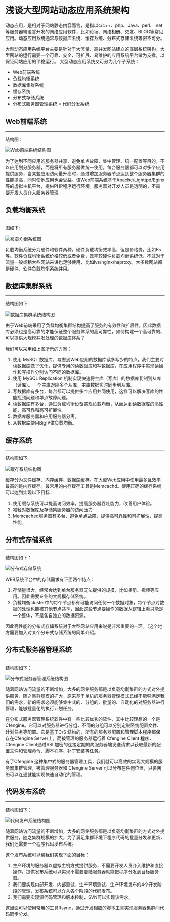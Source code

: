 # 浅谈大型网站动态应用系统架构

动态应用，是相对于网站静态内容而言，是指以c/c++、php、Java、perl、.net等服务器端语言开发的网络应用软件，比如论坛、网络相册、交友、BLOG等常见应用。动态应用系统通常与数据库系统、缓存系统、分布式存储系统等密不可分。

大型动态应用系统平台主要是针对于大流量、高并发网站建立的底层系统架构。大型网站的运行需要一个可靠、安全、可扩展、易维护的应用系统平台做为支撑，以保证网站应用的平稳运行。
大型动态应用系统又可分为几个子系统：

- Web前端系统
- 负载均衡系统
- 数据库集群系统
- 缓存系统
- 分布式存储系统
- 分布式服务器管理系统
= 代码分发系统


## Web前端系统

---

结构图：

![Web前端系统结构图](http://img.blog.163.com/photo/naFPgRI0rQ-xun1iPywXfA==/5405163977775324633.jpg?_=2092351)

为了达到不同应用的服务器共享、避免单点故障、集中管理、统一配置等目的，不以应用划分服务器，而是将所有服务器做统一使用，每台服务器都可以对多个应用提供服务，当某些应用访问量升高时，通过增加服务器节点达到整个服务器集群的性能提高，同时使他应用也会受益。该Web前端系统基于Apache/Lighttpd/Eginx等的虚拟主机平台，提供PHP程序运行环境。服务器对开发人员是透明的，不需要开发人员介入服务器管理



## 负载均衡系统

---

图如下:

![负载均衡系统图](http://img.blog.163.com/photo/nOZAR1OjNwiWsQX6SI54-g==/5405163977775324635.jpg?_=2092351)

负载均衡系统分为硬件和软件两种。硬件负载均衡效率高，但是价格贵，比如F5等。软件负载均衡系统价格较低或者免费，效率较硬件负载均衡系统低，不过对于流量一般或稍大些网站来讲也足够使用，比如lvs/nginx/haproxy。大多数网站都是硬件、软件负载均衡系统并用。



## 数据库集群系统

---

结构图如下:

![数据库集群系统结构图](http://img.blog.163.com/photo/sFx_RJwPMOFhK8XSFoW_Mw==/5405163977775324637.jpg?_=2092351)

由于Web前端采用了负载均衡集群结构提高了服务的有效性和扩展性，因此数据库必须也是高可靠的才能保证整个服务体系的高可靠性，如何构建一个高可靠的、可以提供大规模并发处理的数据库体系？


我们可以采用如上图所示的方案：

1. 使用 MySQL 数据库，考虑到Web应用的数据库读多写少的特点，我们主要对读数据库做了优化，提供专用的读数据库和写数据库，在应用程序中实现读操作和写操作分别访问不同的数据库。
1. 使用 MySQL Replication 机制实现快速将主库（写库）的数据库复制到从库（读库）。一个主库对应多个从库，主库数据实时同步到从库。
1. 写数据库有多台，每台都可以提供多个应用共同使用，这样可以解决写库的性能瓶颈问题和单点故障问题。
1. 读数据库有多台，通过负载均衡设备实现负载均衡，从而达到读数据库的高性能、高可靠和高可扩展性。
1. 数据库服务器和应用服务器分离。
1. 从数据库使用BigIP做负载均衡。



## 缓存系统

---

结构图如下:

![缓存系统结构图](http://img.blog.163.com/photo/CVqL22OetBwUuDTVd-zDYg==/5405163977775324638.jpg?_=2092351)

缓存分为文件缓存、内存缓存、数据库缓存。在大型Web应用中使用最多且效率最高的是内存缓存。最常用的内存缓存工具是Memcachd。使用正确的缓存系统可以达到实现以下目标：

1. 使用缓存系统可以提高访问效率，提高服务器吞吐能力，改善用户体验。
1. 减轻对数据库及存储集服务器的访问压力
1. Memcached服务器有多台，避免单点故障，提供高可靠性和可扩展性，提高性能。



## 分布式存储系统

---

结构图如下：

![分布式存储系统](http://img.blog.163.com/photo/b48sqLAkfvkfdTzwDPTqkQ==/5405163977775324639.jpg?_=2092351)

WEB系统平台中的存储需求有下面两个特点：

1. 存储量很大，经常会达到单台服务器无法提供的规模，比如相册、视频等应用。因此需要专业的大规模存储系统。
1. 负载均衡cluster中的每个节点都有可能访问任何一个数据对象，每个节点对数据的处理也能被其他节点共享，因此这些节点要操作的数据从逻辑上看只能是一个整体，不是各自独立的数据资源。

因此高性能的分布式存储系统对于大型网站应用来说是非常重要的一环。（这个地方需要加入对某个分布式存储系统的简单介绍。



## 分布式服务器管理系统

---

结构图如下：

![分布式服务器管理系统结构图](http://img.blog.163.com/photo/atcpXuNm66oM7c7gz5QbcQ==/5405163977775324640.jpg?_=2092351)

随着网站访问流量的不断增加，大多的网络服务都是以负载均衡集群的方式对外提供服务，随之集群规模的扩大，原来基于单机的服务器管理模式已经不能够满足我们的需求，新的需求必须能够集中式的、分组的、批量的、自动化的对服务器进行管理，能够批量化的执行计划任务。

在分布式服务器管理系统软件中有一些比较优秀的软件，其中比较理想的一个是 Cfengine。它可以对服务器进行分组，不同的分组可以分别定制系统配置文件、计划任务等配置。它是基于C/S 结构的，所有的服务器配置和管理脚本程序都保存在Cfengine Server上，而被管理的服务器运行着 Cfengine Client 程序，Cfengine Client通过SSL加密的连接定期的向服务器端发送请求以获取最新的配置文件和管理命令、脚本程序、补丁安装等任务。

有了Cfengine 这种集中式的服务器管理工具，我们就可以高效的实现大规模的服务器集群管理，被管理服务器和 Cfengine Server 可以分布在任何位置，只要网络可以连通就能实现快速自动化的管理。



## 代码发布系统

---

结构图如下：

![代码发布系统结构图](http://img.blog.163.com/photo/I24smJfpqV5B7M8iM0fE8w==/5405163977775324641.jpg?_=2092351)


随着网站访问流量的不断增加，大多的网络服务都是以负载均衡集群的方式对外提供服务，随之集群规模的扩大，为了满足集群环境下程序代码的批量分发和更新，我们还需要一个程序代码发布系统。

这个发布系统可以帮我们实现下面的目标：

1. 生产环境的服务器以虚拟主机方式提供服务，不需要开发人员介入维护和直接操作，提供发布系统可以实现不需要登陆服务器就能把程序分发到目标服务器。
1. 我们要实现内部开发、内部测试、生产环境测试、生产环境发布的4个开发阶段的管理，发布系统可以介入各个阶段的代码发布。
1. 我们需要实现源代码管理和版本控制，SVN可以实现该需求。

这里面可以使用常用的工具Rsync，通过开发相应的脚本工具实现服务器集群间代码同步分发。